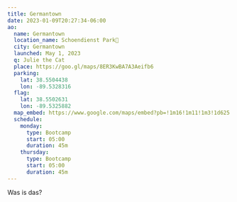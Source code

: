 ```yaml
---
title: Germantown
date: 2023-01-09T20:27:34-06:00
ao:
  name: Germantown
  location_name: Schoendienst Park
  city: Germantown
  launched: May 1, 2023
  q: Julie the Cat
  place: https://goo.gl/maps/8ER3KwBA7A3Aeifb6
  parking:
    lat: 38.5504438
    lon: -89.5328316
  flag:
    lat: 38.5502631
    lon: -89.5325882
  map_embed: https://www.google.com/maps/embed?pb=!1m16!1m11!1m3!1d625.1739665185487!2d-89.53305798929041!3d38.55023438633987!2m2!1f0!2f0!3m2!1i1024!2i768!4f13.1!3m2!1m1!2zMzjCsDMzJzAxLjAiTiA4OcKwMzEnNTcuMyJX!5e1!3m2!1sen!2sus!4v1682611603376!5m2!1sen!2sus
  schedule:
    monday:
      type: Bootcamp
      start: 05:00
      duration: 45m
    thursday:
      type: Bootcamp
      start: 05:00
      duration: 45m
---
```

Was is das?
